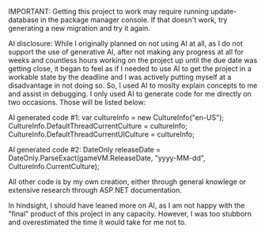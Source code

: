 IMPORTANT: Getting this project to work may require running update-database in the package manager console. If that doesn't work, try generating a new migration and try it again.

AI disclosure:
While I originally planned on not using AI at all, as I do not support the use of generative AI, after not making any progress at all for weeks and countless hours working on the project up until the due date 
was getting close, it began to feel as if I needed to use AI to get the project in a workable state by the deadline and I was actively putting myself at a disadvantage in not doing so. So, I used AI to moslty 
explain concepts to me and assist in debugging. I only used AI to generate code for me directly on two occasions. Those will be listed below:

AI generated code #1:
var cultureInfo = new CultureInfo("en-US");
CultureInfo.DefaultThreadCurrentCulture = cultureInfo;
CultureInfo.DefaultThreadCurrentUICulture = cultureInfo;


AI generated code #2:
DateOnly releaseDate = DateOnly.ParseExact(gameVM.ReleaseDate, "yyyy-MM-dd", CultureInfo.CurrentCulture);


All other code is by my own creation, either through general knowlege or extensive research through ASP.NET documentation.

In hindsight, I should have leaned more on AI, as I am not happy with the "final" product of this project in any capacity. However, I was too stubborn and overestimated the time it would take for me not to.


